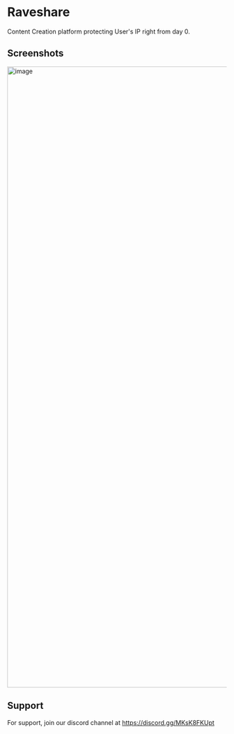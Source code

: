 
# Raveshare

Content Creation platform protecting User's IP right from day 0.

## Screenshots

<img width="1424" alt="image" src="https://github.com/Goodpostclub/.github/assets/48391385/bb5923b3-ef13-495c-bf4b-05c164997ca7">



## Support

For support, join our discord channel at https://discord.gg/MKsK8FKUpt

